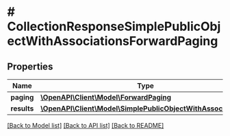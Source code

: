 # # CollectionResponseSimplePublicObjectWithAssociationsForwardPaging

## Properties

Name | Type | Description | Notes
------------ | ------------- | ------------- | -------------
**paging** | [**\OpenAPI\Client\Model\ForwardPaging**](ForwardPaging.md) |  | [optional]
**results** | [**\OpenAPI\Client\Model\SimplePublicObjectWithAssociations[]**](SimplePublicObjectWithAssociations.md) |  |

[[Back to Model list]](../../README.md#models) [[Back to API list]](../../README.md#endpoints) [[Back to README]](../../README.md)
